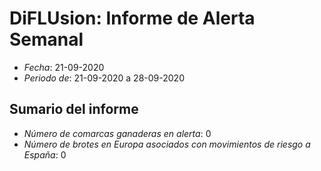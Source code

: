 # DiFLUsion: Informe de Alerta Semanal 

 - *Fecha*: 21-09-2020
 - *Periodo de*: 21-09-2020 a 28-09-2020

## Sumario del informe 
 - *Número de comarcas ganaderas en alerta*: 0
 - *Número de brotes en Europa asociados con movimientos de riesgo a España*: 0
